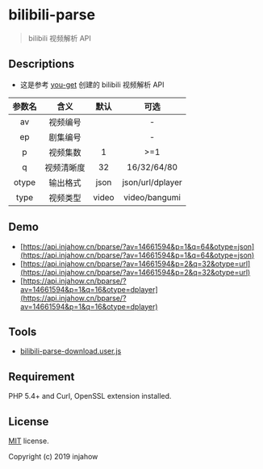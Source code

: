 # bilibili-parse

> bilibili 视频解析 API

## Descriptions

- 这是参考 [you-get](https://github.com/soimort/you-get) 创建的 bilibili 视频解析 API

| 参数名 |    含义    | 默认 |       可选       |
| :----: | :--------: | :--: | :--------------: |
|   av   |  视频编号  |      |        -         |
|   ep   |  剧集编号  |      |        -         |
|   p    |  视频集数  |  1   |       >=1        |
|   q    | 视频清晰度 |  32  |   16/32/64/80    |
| otype  |  输出格式  | json | json/url/dplayer |
|  type  |  视频类型  | video|   video/bangumi  |


## Demo

- [https://api.injahow.cn/bparse/?av=14661594&p=1&q=64&otype=json](https://api.injahow.cn/bparse/?av=14661594&p=1&q=64&otype=json)
- [https://api.injahow.cn/bparse/?av=14661594&p=2&q=32&otype=url](https://api.injahow.cn/bparse/?av=14661594&p=2&q=32&otype=url)
- [https://api.injahow.cn/bparse/?av=14661594&p=1&q=16&otype=dplayer](https://api.injahow.cn/bparse/?av=14661594&p=1&q=16&otype=dplayer)

## Tools

- [bilibili-parse-download.user.js](https://github.com/injahow/bilibili-parse/raw/master/tools/bilibili-parse-download.user.js)

## Requirement

PHP 5.4+ and Curl, OpenSSL extension installed.

## License

[MIT](https://github.com/injahow/bilibili-parse/blob/master/LICENSE) license.

Copyright (c) 2019 injahow
